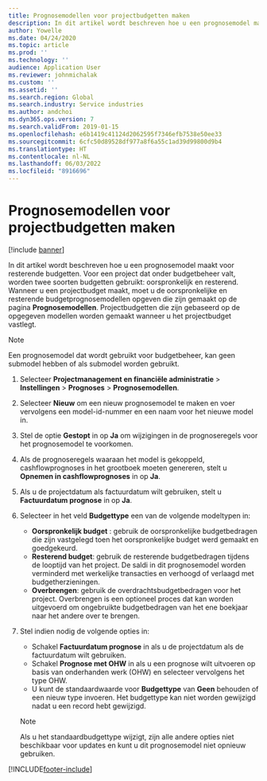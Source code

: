 ```yaml
---
title: Prognosemodellen voor projectbudgetten maken
description: In dit artikel wordt beschreven hoe u een prognosemodel maakt voor resterende budgetten.
author: Yowelle
ms.date: 04/24/2020
ms.topic: article
ms.prod: ''
ms.technology: ''
audience: Application User
ms.reviewer: johnmichalak
ms.custom: ''
ms.assetid: ''
ms.search.region: Global
ms.search.industry: Service industries
ms.author: andchoi
ms.dyn365.ops.version: 7
ms.search.validFrom: 2019-01-15
ms.openlocfilehash: e6b1419c41124d2062595f7346efb7538e50ee33
ms.sourcegitcommit: 6cfc50d89528df977a8f6a55c1ad39d99800d9b4
ms.translationtype: HT
ms.contentlocale: nl-NL
ms.lasthandoff: 06/03/2022
ms.locfileid: "8916696"
---
```

# <a name="create-forecast-models-for-project-budgets"></a>Prognosemodellen voor projectbudgetten maken 

[!include [banner](../includes/banner.md)]

In dit artikel wordt beschreven hoe u een prognosemodel maakt voor resterende budgetten. Voor een project dat onder budgetbeheer valt, worden twee soorten budgetten gebruikt: oorspronkelijk en resterend. Wanneer u een projectbudget maakt, moet u de oorspronkelijke en resterende budgetprognosemodellen opgeven die zijn gemaakt op de pagina **Prognosemodellen**. Projectbudgetten die zijn gebaseerd op de opgegeven modellen worden gemaakt wanneer u het projectbudget vastlegt.

> [!NOTE]
> Een prognosemodel dat wordt gebruikt voor budgetbeheer, kan geen submodel hebben of als submodel worden gebruikt.

1. Selecteer **Projectmanagement en financiële administratie** > **Instellingen** > **Prognoses**  > **Prognosemodellen**.
2. Selecteer **Nieuw** om een nieuw prognosemodel te maken en voer vervolgens een model-id-nummer en een naam voor het nieuwe model in. 
3. Stel de optie **Gestopt** in op **Ja** om wijzigingen in de prognoseregels voor het prognosemodel te voorkomen. 
4. Als de prognoseregels waaraan het model is gekoppeld, cashflowprognoses in het grootboek moeten genereren, stelt u **Opnemen in cashflowprognoses** in op **Ja**. 
5. Als u de projectdatum als factuurdatum wilt gebruiken, stelt u **Factuurdatum prognose** in op **Ja**. 
6. Selecteer in het veld **Budgettype** een van de volgende modeltypen in:

   - **Oorspronkelijk budget** : gebruik de oorspronkelijke budgetbedragen die zijn vastgelegd toen het oorspronkelijke budget werd gemaakt en goedgekeurd.
   - **Resterend budget**: gebruik de resterende budgetbedragen tijdens de looptijd van het project. De saldi in dit prognosemodel worden verminderd met werkelijke transacties en verhoogd of verlaagd met budgetherzieningen.
   - **Overbrengen**: gebruik de overdrachtsbudgetbedragen voor het project. Overbrengen is een optioneel proces dat kan worden uitgevoerd om ongebruikte budgetbedragen van het ene boekjaar naar het andere over te brengen.

7. Stel indien nodig de volgende opties in:

   - Schakel **Factuurdatum prognose** in als u de projectdatum als de factuurdatum wilt gebruiken.
   - Schakel **Prognose met OHW** in als u een prognose wilt uitvoeren op basis van onderhanden werk (OHW) en selecteer vervolgens het type OHW. 
   - U kunt de standaardwaarde voor **Budgettype** van **Geen** behouden of een nieuw type invoeren. Het budgettype kan niet worden gewijzigd nadat u een record hebt gewijzigd.     
    > [!NOTE]
    > Als u het standaardbudgettype wijzigt, zijn alle andere opties niet beschikbaar voor updates en kunt u dit prognosemodel niet opnieuw gebruiken. 
   


 



[!INCLUDE[footer-include](../includes/footer-banner.md)]